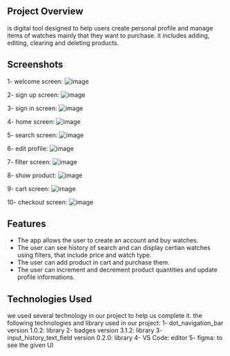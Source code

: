 ## Project Overview
   is digital tool designed to help users create personal profile and manage items of watches mainly that they want to purchase. it includes adding, editing, clearing and deleting products. 
   
## Screenshots
1- welcome screen:
![image](https://github.com/LMogdad/Project-4/assets/87881470/33743281-3306-44dd-a6ba-4656dfe1c6c6)

2- sign up screen:
![image](https://github.com/LMogdad/Project-4/assets/87881470/d6753569-ae0d-4ecf-8d8e-1318a882f0fa)

3- sign in screen:
![image](https://github.com/LMogdad/Project-4/assets/87881470/409771ee-10de-4251-b2c8-dbec64adf5d3)

4- home screen:
![image](https://github.com/LMogdad/Project-4/assets/87881470/e6674f22-c863-4ea7-a00d-5a141ad0e0e6)

5- search screen:
![image](https://github.com/LMogdad/Project-4/assets/87881470/81a1747d-0ecc-4942-a129-8cccdeeb3666)

6- edit profile:
![image](https://github.com/LMogdad/Project-4/assets/87881470/a101cab9-1861-4770-8660-3127556b5a7d)

7- filter screen:
![image](https://github.com/LMogdad/Project-4/assets/87881470/112f3cd4-0112-498a-9453-54300cfe1d96)

8- show product:
![image](https://github.com/LMogdad/Project-4/assets/87881470/8dfa2927-f48a-4477-9e68-7246fab0130e)

9- cart screen:
![image](https://github.com/LMogdad/Project-4/assets/87881470/48fdcabe-1e73-45ad-afa5-37972b456d63)

10- checkout screen:
![image](https://github.com/LMogdad/Project-4/assets/87881470/b127768b-81e4-4fc3-b8a9-82e86596b78c)

## Features
- The app allows the user to create an account and buy watches.
- The user can see history of search and can display certian watches using filters, that include price and watch type.
- The user can add product in cart and purchase them.
- The user can increment and decrement product quantities and update profile informations. 

## Technologies Used
we used several technology in our project to help us complete it. the following technologies and library used in our project:
1- dot_navigation_bar version 1.0.2: library
2- badges version 3.1.2: library
3- input_history_text_field version 0.2.0: library
4- VS Code: editor
5- figma: to see the given UI

